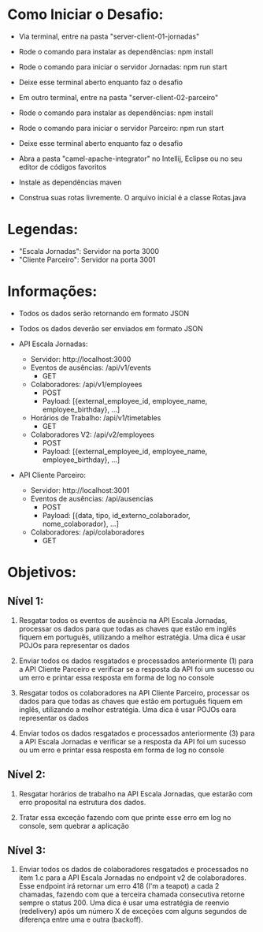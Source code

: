 # Como Iniciar o Desafio:

- Via terminal, entre na pasta "server-client-01-jornadas"
- Rode o comando para instalar as dependências: npm install
- Rode o comando para iniciar o servidor Jornadas: npm run start
- Deixe esse terminal aberto enquanto faz o desafio

- Em outro terminal, entre na pasta "server-client-02-parceiro"
- Rode o comando para instalar as dependências: npm install
- Rode o comando para iniciar o servidor Parceiro: npm run start
- Deixe esse terminal aberto enquanto faz o desafio

- Abra a pasta "camel-apache-integrator" no Intellij, Eclipse ou no seu editor de códigos favoritos
- Instale as dependências maven
- Construa suas rotas livremente. O arquivo inicial é a classe Rotas.java

# Legendas:

- "Escala Jornadas": Servidor na porta 3000
- "Cliente Parceiro": Servidor na porta 3001

# Informações:

- Todos os dados serão retornando em formato JSON

- Todos os dados deverão ser enviados em formato JSON

- API Escala Jornadas:
  - Servidor: http://localhost:3000
  - Eventos de ausências: /api/v1/events
    - GET
  - Colaboradores: /api/v1/employees
    - POST
    - Payload: [{external_employee_id, employee_name, employee_birthday}, ...]
  - Horários de Trabalho: /api/v1/timetables
    - GET
  - Colaboradores V2: /api/v2/employees
    - POST
    - Payload: [{external_employee_id, employee_name, employee_birthday}, ...]

- API Cliente Parceiro:
  - Servidor: http://localhost:3001
  - Eventos de ausências: /api/ausencias
    - POST
    - Payload: [{data, tipo, id_externo_colaborador, nome_colaborador}, ...]
  - Colaboradores: /api/colaboradores
    - GET

# Objetivos:

## Nível 1:

1.  Resgatar todos os eventos de ausência na API Escala Jornadas, processar os dados para que todas as chaves que estão em inglês fiquem em português, utilizando a melhor estratégia. Uma dica é usar POJOs para representar os dados

2. Enviar todos os dados resgatados e processados anteriormente (1) para a API Cliente Parceiro e verificar se a resposta da API foi um sucesso ou um erro e printar essa resposta em forma de log no console

3. Resgatar todos os colaboradores na API Cliente Parceiro, processar os dados para que todas as chaves que estão em português fiquem em inglês, utilizando a melhor estratégia. Uma dica é usar POJOs oara representar os dados

4. Enviar todos os dados resgatados e processados anteriormente (3) para a API Escala Jornadas e
verificar se a resposta da API foi um sucesso ou um erro e printar essa resposta em forma
de log no console

## Nível 2:
    
1. Resgatar horários de trabalho na API Escala Jornadas, que estarão com erro proposital na estrutura dos dados.

2. Tratar essa exceção fazendo com que printe esse erro em log no console, sem quebrar a aplicação

## Nível 3:

1. Enviar todos os dados de colaboradores resgatados e processados no item 1.c para a API Escala Jornadas no endpoint v2 de colaboradores. Esse endpoint irá retornar um  erro 418 (I'm a teapot) a cada 2 chamadas, fazendo com que a terceira chamada consecutiva retorne sempre o status 200. Uma dica é usar uma estratégia de reenvio (redelivery) após um número X de exceções com alguns segundos de diferença entre uma e outra (backoff).